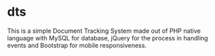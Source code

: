 # dts

This is a simple Document Tracking System made out of PHP native language with MySQL for database, jQuery for the process in handling events and Bootstrap for mobile responsiveness.
